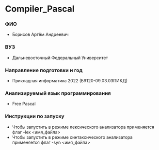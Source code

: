 # Compiler_Pascal
### ФИО
* Борисов Артём Андреевич
### ВУЗ
* Дальневосточный Федеральный Университет
### Направление подготовки и год
* Прикладная информатика 2022 (Б9120-09.03.03ПИКД)
### Анализируемый язык программирования
* Free Pascal
### Инструкции по запуску
* Чтобы запустить в режиме лексического анализатора применяется флаг -lex <имя_файла>
* Чтобы запустить в режиме синтаксического анализатора применяется флаг -syn <имя_файла>
